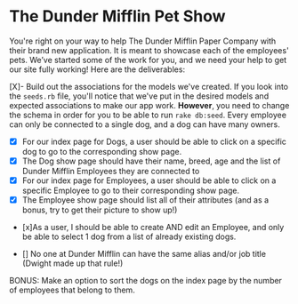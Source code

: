 # The Dunder Mifflin Pet Show


You're right on your way to help The Dunder Mifflin Paper Company with their brand new application. It is meant to showcase each of the employees' pets. We’ve started some of the work for you, and we need your help to get our site fully working! Here are the deliverables:

[X]- Build out the associations for the models we've created. If you look into the `seeds.rb` file, you'll notice that we've put in the desired models and expected associations to make our app work. **However**, you need to change the schema in order for you to be able to run `rake db:seed`. Every employee can only be connected to a single dog, and a dog can have many owners.

-[x] For our index page for Dogs, a user should be able to click on a specific dog to go to the corresponding show page.
-[x] The Dog show page should have their name, breed, age and the list of Dunder Mifflin Employees they are connected to
-[x] For our index page for Employees, a user should be able to click on a specific Employee to go to their corresponding show page.
-[x] The Employee show page should list all of their attributes (and as a bonus, try to get their picture to show up!)

- [x]As a user, I should be able to create AND edit an Employee, and only be able to select 1 dog from a list of already existing dogs.

- [] No one at Dunder Mifflin can have the same alias and/or job title (Dwight made up that rule!)

BONUS: Make an option to sort the dogs on the index page by the number of employees that belong to them.
